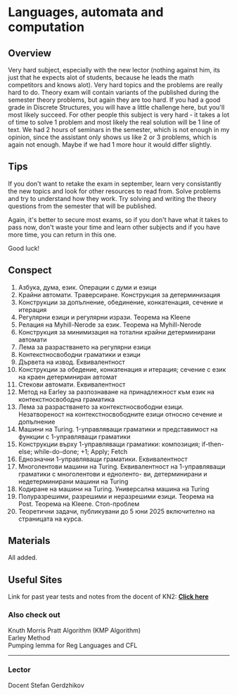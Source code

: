 # Languages, automata and computation

## Overview

Very hard subject, especially with the new lector (nothing against him, its just that he expects alot of students, because he leads the math competitors and knows alot). Very hard topics and the problems are really hard to do. Theory exam will contain variants of the published during the semester theory problems, but again they are too hard. If you had a good grade in Discrete Structures, you will have a little challenge here, but you'll most likely succeed. For other people this subject is very hard - it takes a lot of time to solve 1 problem and most likely the real solution will be 1 line of text. We had 2 hours of seminars in the semester, which is not enough in my opinion, since the assistant only shows us like 2 or 3 problems, which is again not enough. Maybe if we had 1 more hour it would differ slightly. 

## Tips

If you don't want to retake the exam in september, learn very consistantly the new topics and look for other resources to read from. Solve problems and try to understand how they work. Try solving and writing the theory questions from the semester that will be published.

Again, it's better to secure most exams, so if you don't have what it takes to pass now, don't waste your time and learn other subjects and if you have more time, you can return in this one. 

Good luck!

## Conspect
1. Азбука, дума, език. Операции с думи и езици
2. Крайни автомати. Траверсиране. Конструкция за детерминизация
3. Конструкции за допълнение, обединение, конкатенация, сечение и итерация
4. Регулярни езици и регулярни изрази. Теорема на Kleene
5. Релация на Myhill-Nerode за език. Теорема на Myhill-Nerode
6. Конструкция за минимизация на тотални крайни детерминирани автомати
7. Лема за разрастването на регулярни езици
8. Контекстносвободни граматики и езици
9. Дървета на извод. Еквивалентност
10. Конструкции за обедение, конкатенация и итерация; сечение с език на краен детерминиран автомат
11. Стекови автомати. Еквивалентност
12. Метод на Earley за разпознаване на принадлежност към език на контекстносвободна граматика
13. Лема за разрастването за контекстносвободни езици. Незатвореност на контекстносвободните езици относно
сечение и допълнение
14. Машини на Turing. 1-управляващи граматики и представимост на функции с 1-управляващи граматики
15. Конструкции върху 1-управляващи граматики: композиция; if-then-else; while-do-done; +1; Apply; Fetch
16. Еднозначни 1-управляващи граматики. Еквивалентност
17. Многолентови машини на Turing. Еквивалентност на 1-управляващи граматики с многолентови и едноленто-
ви, детерминирани и недетерминирани машини на Turing
18. Кодиране на машини на Turing. Универсална машина на Turing
19. Полуразрешими, разрешими и неразрешими езици. Теорема на Post. Теорема на Kleene. Стоп-проблем
20. Теоретични задачи, публикувани до 5 юни 2025 включително на страницата на курса.


## Materials

All added.

## Useful Sites

Link for past year tests and notes from the docent of KN2: [**Click here**](https://store.fmi.uni-sofia.bg/fmi/logic/eai.html)

### Also check out

Knuth Morris Pratt Algorithm (KMP Algorithm) \
Earley Method \
Pumping lemma for Reg Languages and CFL

---
### Lector
Docent Stefan Gerdzhikov
